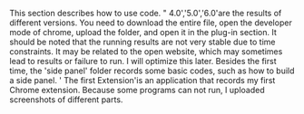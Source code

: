 This section describes how to use code. " 4.0','5.0','6.0'are the results of different versions. You need to download the entire file, open the developer mode of chrome, upload the folder, and open it in the plug-in section. It should be noted that the running results are not very stable due to time constraints. It may be related to the open website, which may sometimes lead to results or failure to run. I will optimize this later. Besides the first time, the 'side panel' folder records some basic codes, such as how to build a side panel. ' The first Extension'is an application that records my first Chrome extension.
Because some programs can not run, I uploaded screenshots of different parts.

